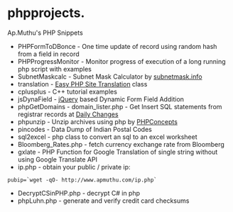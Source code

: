 phpprojects. 
===========

Ap.Muthu's PHP Snippets

* PHPFormToDBonce - One time update of record using random hash from a field in record
* PHPProgressMonitor - Monitor progress of execution of a long running php script with examples
* SubnetMaskcalc - Subnet Mask Calculator by [subnetmask.info](http://www.subnetmask.info)
* translation - [Easy PHP Site Translation](http://tympanus.net/codrops/2009/12/30/easy-php-site-translation/) class
* cplusplus - C++ tutorial examples
* jsDynaField - [jQuery](https://jquery.org/) based Dynamic Form Field Addition
* phpGetDomains - domain_lister.php - Get Insert SQL statements from registrar records at [Daily Changes](http://www.dailychanges.com)
* phpunzip - Unzip archives using php by [PHPConcepts](http://www.phpconcept.net)
* pincodes - Data Dump of Indian Postal Codes
* sql2excel - php class to convert an sql to an excel worksheet
* Bloomberg_Rates.php - fetch currency exchange rate from Bloomberg
* gxlate - PHP Function for Google Translation of single string without using Google Translate API
* ip.php - obtain your public / private ip:
````
pubip=`wget -qO- http://www.apmuthu.com/ip.php`
````
* DecryptCSinPHP.php - decrypt C# in php
* phpLuhn.php - generate and verify credit card checksums
